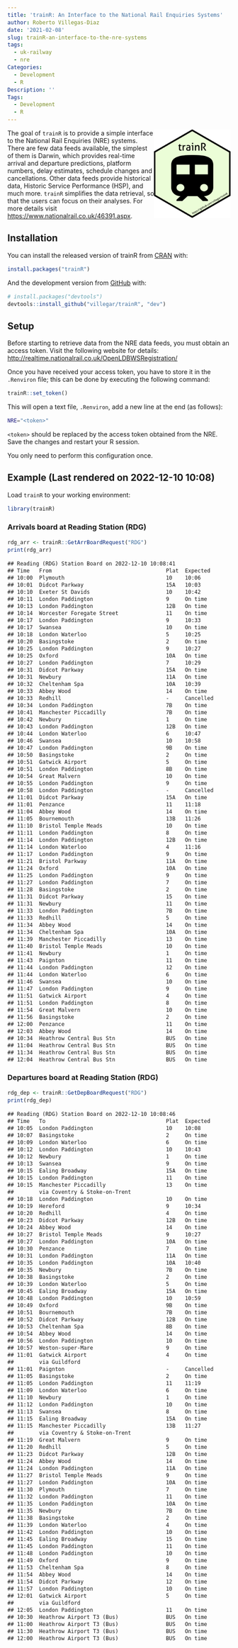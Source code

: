 ```yaml
---
title: 'trainR: An Interface to the National Rail Enquiries Systems'
author: Roberto Villegas-Diaz
date: '2021-02-08'
slug: trainR-an-interface-to-the-nre-systems
tags:
  - uk-railway
  - nre
Categories:
  - Development
  - R
Description: ''
Tags:
  - Development
  - R
---
```


<img src="https://raw.githubusercontent.com/villegar/trainR/main/inst/images/logo.png" alt="logo" align="right" height=200px/>

The goal of `trainR` is to provide a simple interface to the 
National Rail Enquiries (NRE) systems. There are few data feeds 
available, the simplest of them is Darwin, which provides real-time 
arrival and departure predictions, platform numbers, delay estimates, 
schedule changes and cancellations. Other data feeds provide historical 
data, Historic Service Performance (HSP), and much more. `trainR` 
simplifies the data retrieval, so that the users can focus on their 
analyses. For more details visit 
https://www.nationalrail.co.uk/46391.aspx.

## Installation

You can install the released version of trainR from [CRAN](https://CRAN.R-project.org) with:

``` r
install.packages("trainR")
```

And the development version from [GitHub](https://github.com/) with:

``` r
# install.packages("devtools")
devtools::install_github("villegar/trainR", "dev")
```

## Setup
Before starting to retrieve data from the NRE data feeds, you must obtain an access token. 
Visit the following website for details: http://realtime.nationalrail.co.uk/OpenLDBWSRegistration/

Once you have received your access token, you have to store it in the `.Renviron` file; this can be 
done by executing the following command:


```r
trainR::set_token()
```

This will open a text file, `.Renviron`, add a new line at the end (as follows):

```bash
NRE="<token>"
```

`<token>` should be replaced by the access token obtained from the NRE. Save the changes and restart 
your R session.

You only need to perform this configuration once.

## Example (Last rendered on 2022-12-10 10:08)

Load `trainR` to your working environment:

```r
library(trainR)
```

### Arrivals board at Reading Station (RDG)


```r
rdg_arr <- trainR::GetArrBoardRequest("RDG")
print(rdg_arr)
```

```
## Reading (RDG) Station Board on 2022-12-10 10:08:41
## Time   From                                    Plat  Expected
## 10:00  Plymouth                                10    10:06
## 10:01  Didcot Parkway                          15A   10:03
## 10:10  Exeter St Davids                        10    10:42
## 10:11  London Paddington                       9     On time
## 10:13  London Paddington                       12B   On time
## 10:14  Worcester Foregate Street               11    On time
## 10:17  London Paddington                       9     10:33
## 10:17  Swansea                                 10    On time
## 10:18  London Waterloo                         5     10:25
## 10:20  Basingstoke                             2     On time
## 10:25  London Paddington                       9     10:27
## 10:25  Oxford                                  10A   On time
## 10:27  London Paddington                       7     10:29
## 10:31  Didcot Parkway                          15A   On time
## 10:31  Newbury                                 11A   On time
## 10:32  Cheltenham Spa                          10A   10:39
## 10:33  Abbey Wood                              14    On time
## 10:33  Redhill                                 -     Cancelled
## 10:34  London Paddington                       7B    On time
## 10:41  Manchester Piccadilly                   7B    On time
## 10:42  Newbury                                 1     On time
## 10:43  London Paddington                       12B   On time
## 10:44  London Waterloo                         6     10:47
## 10:46  Swansea                                 10    10:58
## 10:47  London Paddington                       9B    On time
## 10:50  Basingstoke                             2     On time
## 10:51  Gatwick Airport                         5     On time
## 10:51  London Paddington                       8B    On time
## 10:54  Great Malvern                           10    On time
## 10:55  London Paddington                       9     On time
## 10:58  London Paddington                       -     Cancelled
## 11:01  Didcot Parkway                          15A   On time
## 11:01  Penzance                                11    11:18
## 11:04  Abbey Wood                              14    On time
## 11:05  Bournemouth                             13B   11:26
## 11:10  Bristol Temple Meads                    10    On time
## 11:11  London Paddington                       8     On time
## 11:14  London Paddington                       12B   On time
## 11:14  London Waterloo                         4     11:16
## 11:17  London Paddington                       9     On time
## 11:21  Bristol Parkway                         11A   On time
## 11:24  Oxford                                  10A   On time
## 11:25  London Paddington                       9     On time
## 11:27  London Paddington                       7     On time
## 11:28  Basingstoke                             2     On time
## 11:31  Didcot Parkway                          15    On time
## 11:31  Newbury                                 11    On time
## 11:33  London Paddington                       7B    On time
## 11:33  Redhill                                 5     On time
## 11:34  Abbey Wood                              14    On time
## 11:34  Cheltenham Spa                          10A   On time
## 11:39  Manchester Piccadilly                   13    On time
## 11:40  Bristol Temple Meads                    10    On time
## 11:41  Newbury                                 1     On time
## 11:43  Paignton                                11    On time
## 11:44  London Paddington                       12    On time
## 11:44  London Waterloo                         6     On time
## 11:46  Swansea                                 10    On time
## 11:47  London Paddington                       9     On time
## 11:51  Gatwick Airport                         4     On time
## 11:51  London Paddington                       8     On time
## 11:54  Great Malvern                           10    On time
## 11:56  Basingstoke                             2     On time
## 12:00  Penzance                                11    On time
## 12:03  Abbey Wood                              14    On time
## 10:34  Heathrow Central Bus Stn                BUS   On time
## 11:04  Heathrow Central Bus Stn                BUS   On time
## 11:34  Heathrow Central Bus Stn                BUS   On time
## 12:04  Heathrow Central Bus Stn                BUS   On time
```

### Departures board at Reading Station (RDG)


```r
rdg_dep <- trainR::GetDepBoardRequest("RDG")
print(rdg_dep)
```

```
## Reading (RDG) Station Board on 2022-12-10 10:08:46
## Time   To                                      Plat  Expected
## 10:05  London Paddington                       10    10:08
## 10:07  Basingstoke                             2     On time
## 10:09  London Waterloo                         6     On time
## 10:12  London Paddington                       10    10:43
## 10:12  Newbury                                 1     On time
## 10:13  Swansea                                 9     On time
## 10:15  Ealing Broadway                         15A   On time
## 10:15  London Paddington                       11    On time
## 10:15  Manchester Piccadilly                   13    On time
##        via Coventry & Stoke-on-Trent           
## 10:18  London Paddington                       10    On time
## 10:19  Hereford                                9     10:34
## 10:20  Redhill                                 4     On time
## 10:23  Didcot Parkway                          12B   On time
## 10:24  Abbey Wood                              14    On time
## 10:27  Bristol Temple Meads                    9     10:27
## 10:27  London Paddington                       10A   On time
## 10:30  Penzance                                7     On time
## 10:31  London Paddington                       11A   On time
## 10:35  London Paddington                       10A   10:40
## 10:35  Newbury                                 7B    On time
## 10:38  Basingstoke                             2     On time
## 10:39  London Waterloo                         5     On time
## 10:45  Ealing Broadway                         15A   On time
## 10:48  London Paddington                       10    10:59
## 10:49  Oxford                                  9B    On time
## 10:51  Bournemouth                             7B    On time
## 10:52  Didcot Parkway                          12B   On time
## 10:53  Cheltenham Spa                          8B    On time
## 10:54  Abbey Wood                              14    On time
## 10:56  London Paddington                       10    On time
## 10:57  Weston-super-Mare                       9     On time
## 11:01  Gatwick Airport                         4     On time
##        via Guildford                           
## 11:01  Paignton                                -     Cancelled
## 11:05  Basingstoke                             2     On time
## 11:05  London Paddington                       11    11:19
## 11:09  London Waterloo                         6     On time
## 11:10  Newbury                                 1     On time
## 11:12  London Paddington                       10    On time
## 11:13  Swansea                                 8     On time
## 11:15  Ealing Broadway                         15A   On time
## 11:15  Manchester Piccadilly                   13B   11:27
##        via Coventry & Stoke-on-Trent           
## 11:19  Great Malvern                           9     On time
## 11:20  Redhill                                 5     On time
## 11:23  Didcot Parkway                          12B   On time
## 11:24  Abbey Wood                              14    On time
## 11:24  London Paddington                       11A   On time
## 11:27  Bristol Temple Meads                    9     On time
## 11:27  London Paddington                       10A   On time
## 11:30  Plymouth                                7     On time
## 11:32  London Paddington                       11    On time
## 11:35  London Paddington                       10A   On time
## 11:35  Newbury                                 7B    On time
## 11:38  Basingstoke                             2     On time
## 11:39  London Waterloo                         4     On time
## 11:42  London Paddington                       10    On time
## 11:45  Ealing Broadway                         15    On time
## 11:45  London Paddington                       11    On time
## 11:48  London Paddington                       10    On time
## 11:49  Oxford                                  9     On time
## 11:53  Cheltenham Spa                          8     On time
## 11:54  Abbey Wood                              14    On time
## 11:54  Didcot Parkway                          12    On time
## 11:57  London Paddington                       10    On time
## 12:01  Gatwick Airport                         5     On time
##        via Guildford                           
## 12:05  London Paddington                       11    On time
## 10:30  Heathrow Airport T3 (Bus)               BUS   On time
## 11:00  Heathrow Airport T3 (Bus)               BUS   On time
## 11:30  Heathrow Airport T3 (Bus)               BUS   On time
## 12:00  Heathrow Airport T3 (Bus)               BUS   On time
```
